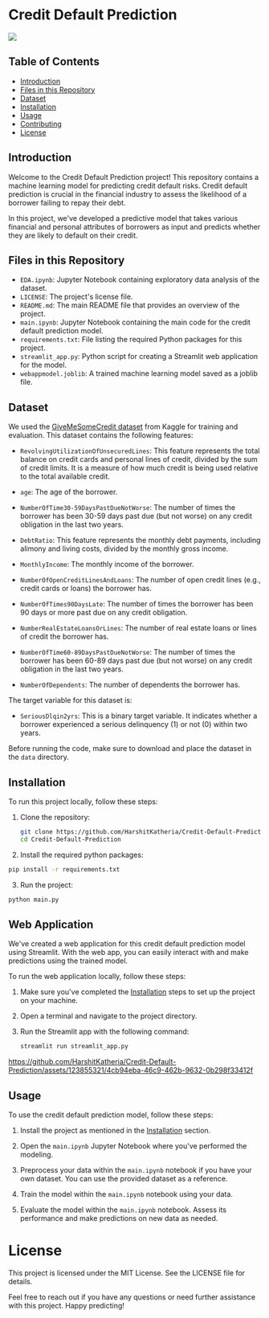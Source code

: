 # Credit Default Prediction

![](https://images.unsplash.com/photo-1589758438368-0ad531db3366?ixlib=rb-4.0.3&ixid=M3wxMjA3fDB8MHxwaG90by1wYWdlfHx8fGVufDB8fHx8fA%3D%3D&auto=format&fit=crop&w=1932&q=80)

## Table of Contents

- [Introduction](#introduction)
- [Files in this Repository](#files-in-this-repository)
- [Dataset](#dataset)
- [Installation](#installation)
- [Usage](#usage)
- [Contributing](#contributing)
- [License](#license)

## Introduction

Welcome to the Credit Default Prediction project! This repository contains a machine learning model for predicting credit default risks. Credit default prediction is crucial in the financial industry to assess the likelihood of a borrower failing to repay their debt.

In this project, we've developed a predictive model that takes various financial and personal attributes of borrowers as input and predicts whether they are likely to default on their credit.

## Files in this Repository

- `EDA.ipynb`: Jupyter Notebook containing exploratory data analysis of the dataset.
- `LICENSE`: The project's license file.
- `README.md`: The main README file that provides an overview of the project.
- `main.ipynb`: Jupyter Notebook containing the main code for the credit default prediction model.
- `requirements.txt`: File listing the required Python packages for this project.
- `streamlit_app.py`: Python script for creating a Streamlit web application for the model.
- `webappmodel.joblib`: A trained machine learning model saved as a joblib file.

## Dataset

We used the [GiveMeSomeCredit dataset](https://www.kaggle.com/c/GiveMeSomeCredit) from Kaggle for training and evaluation. This dataset contains the following features:

- `RevolvingUtilizationOfUnsecuredLines`: This feature represents the total balance on credit cards and personal lines of credit, divided by the sum of credit limits. It is a measure of how much credit is being used relative to the total available credit.

- `age`: The age of the borrower.

- `NumberOfTime30-59DaysPastDueNotWorse`: The number of times the borrower has been 30-59 days past due (but not worse) on any credit obligation in the last two years.

- `DebtRatio`: This feature represents the monthly debt payments, including alimony and living costs, divided by the monthly gross income.

- `MonthlyIncome`: The monthly income of the borrower.

- `NumberOfOpenCreditLinesAndLoans`: The number of open credit lines (e.g., credit cards or loans) the borrower has.

- `NumberOfTimes90DaysLate`: The number of times the borrower has been 90 days or more past due on any credit obligation.

- `NumberRealEstateLoansOrLines`: The number of real estate loans or lines of credit the borrower has.

- `NumberOfTime60-89DaysPastDueNotWorse`: The number of times the borrower has been 60-89 days past due (but not worse) on any credit obligation in the last two years.

- `NumberOfDependents`: The number of dependents the borrower has.

The target variable for this dataset is:

- `SeriousDlqin2yrs`: This is a binary target variable. It indicates whether a borrower experienced a serious delinquency (1) or not (0) within two years.

Before running the code, make sure to download and place the dataset in the `data` directory.


## Installation

To run this project locally, follow these steps:

1. Clone the repository:

   ```bash
   git clone https://github.com/HarshitKatheria/Credit-Default-Prediction.git
   cd Credit-Default-Prediction
   ```

2. Install the required python packages:
```bash
pip install -r requirements.txt
```
3. Run the project:
```bash
python main.py
```
## Web Application

We've created a web application for this credit default prediction model using Streamlit. With the web app, you can easily interact with and make predictions using the trained model.

To run the web application locally, follow these steps:

1. Make sure you've completed the [Installation](#installation) steps to set up the project on your machine.

2. Open a terminal and navigate to the project directory.

3. Run the Streamlit app with the following command:

   ```bash
   streamlit run streamlit_app.py
   ```
   

https://github.com/HarshitKatheria/Credit-Default-Prediction/assets/123855321/4cb94eba-46c9-462b-9632-0b298f33412f




## Usage

To use the credit default prediction model, follow these steps:

1. Install the project as mentioned in the [Installation](#installation) section.

2. Open the `main.ipynb` Jupyter Notebook where you've performed the modeling.

3. Preprocess your data within the `main.ipynb` notebook if you have your own dataset. You can use the provided dataset as a reference.

4. Train the model within the `main.ipynb` notebook using your data.

5. Evaluate the model within the `main.ipynb` notebook. Assess its performance and make predictions on new data as needed.

# License

This project is licensed under the MIT License. See the LICENSE file for details.

Feel free to reach out if you have any questions or need further assistance with this project. Happy predicting!



